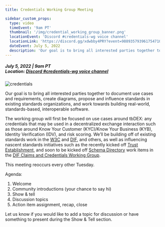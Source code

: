 ```yaml
---
title: Credentials Working Group Meeting

sidebar_custom_props:
  type: video
  timeEvent: '9am PT'
  thumbnail: '/img/credential_working_group_banner.png'
  locationEvent: 'Discord #credentials-wg voice channel'
  locationLink: 'https://discord.gg/xdwbby4PRY?event=988935793961754710'
  dateEvent: July 5, 2022
  description: 'Our goal is to bring all interested parties together to document use cases and requirements, create diagrams, propose and influence standards in existing standards organizations, and work towards building real-world, standards-based, interoperable software.'
---
```


##### July 5, 2022 | 9am PT <br/> Location: [Discord #credentials-wg voice channel](https://discord.gg/xdwbby4PRY?event=988935793961754710)

![credentials](/img/credential_working_group_banner.png)

Our goal is to bring all interested parties together to document use cases and requirements, create diagrams, propose and influence standards in existing standards organizations, and work towards building real-world, standards-based, interoperable software.

The working group will first be focused on use cases around tbDEX: any credentials that may be used in a decentralized exchange interaction such as those around Know Your Customer (KYC)/Know Your Business (KYB), Identity Verification (IDV), and risk scoring. We’ll be building off of existing standards work in the [W3C](http://w3.org/) and [DIF](http://identity.foundation/), and others, as well as influencing nascent standards initiatives such as the recently kicked off [Trust Establishment](https://github.com/decentralized-identity/trust-establishment), and soon to be kicked off [Schema Directory](https://github.com/decentralized-identity/claims-credentials/blob/main/work_items/schema_directory.md) work items in the [DIF Claims and Credentials Working Group](https://identity.foundation/working-groups/claims-credentials.html).

This meeting reoccurs every other Tuesday.

Agenda:

1. Welcome
2. Community introductions (your chance to say hi)
3. Show & tell
4. Discussion topics
5. Action item assignment, recap, close

Let us know if you would like to add a topic for discussion or have something to present during the Show & Tell section.
